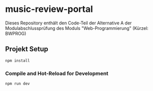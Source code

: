 # music-review-portal

Dieses Repository enthält den Code-Teil der Alternative A der Modulabschlussprüfung des Moduls "Web-Programmierung" (Kürzel: BWPROG)

## Projekt Setup

```sh
npm install
```

### Compile and Hot-Reload for Development

```sh
npm run dev
```
